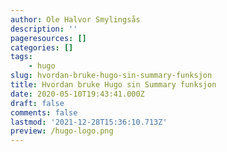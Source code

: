 ```yaml
---
author: Ole Halvor Smylingsås
description: ''
pageresources: []
categories: []
tags:
    - hugo
slug: hvordan-bruke-hugo-sin-summary-funksjon
title: Hvordan bruke Hugo sin Summary funksjon
date: 2020-05-10T19:43:41.000Z
draft: false
comments: false
lastmod: '2021-12-28T15:36:10.713Z'
preview: /hugo-logo.png
---
```


